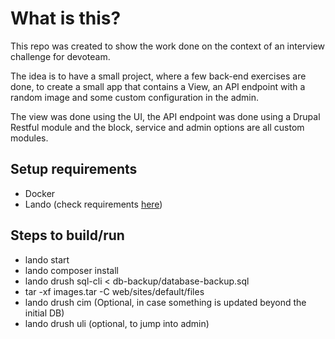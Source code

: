 # What is this?
This repo was created to show the work done on the context of an interview challenge for devoteam.

The idea is to have a small project, where a few back-end exercises are done, to create a small app that contains a View, an API endpoint with a random image and some custom configuration in the admin.

The view was done using the UI, the API endpoint was done using a Drupal Restful module and the block, service and admin options are all custom modules.

## Setup requirements
- Docker
- Lando (check requirements [here](https://docs.lando.dev/getting-started/installation.html))

## Steps to build/run
- lando start
- lando composer install
- lando drush sql-cli < db-backup/database-backup.sql
- tar -xf images.tar -C web/sites/default/files
- lando drush cim (Optional, in case something is updated beyond the initial DB)
- lando drush uli (optional, to jump into admin)
